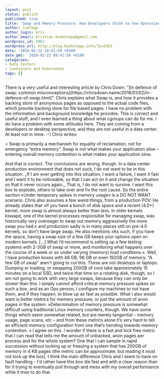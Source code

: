 ```yaml
---
layout: post
status: publish
published: true
title: 'Swap and Memory Pressure: How Developers think to how Operations people think'
author: isotopp
author_login: kris
author_email: kristian.koehntopp@gmail.com
wordpress_id: 2963
wordpress_url: http://blog.koehntopp.info/?p=2963
date: '2018-01-22 10:41:59 +0100'
date_gmt: '2018-01-22 09:41:59 +0100'
categories:
- Data Centers
- Containers and Kubernetes
tags: []
---
```

<p>There is a very useful and interesting article by Chris Down: "[In defence of swap: common misconceptions](https://chrisdown.name/2018/01/02/in-defence-of-swap.html)". Chris explains what Swap is, and how it provides a backing store of anonymous pages as opposed to the actual code files, which provide backing store for file based pages. I have no problem with the information and background knowledge he provides. This is correct and useful stuff, and I even learned a thing about what cgroups can do for me. I do have a problem with some attitudes here. They are coming from a developers or desktop perspective, and they are not useful in a data center. At least not in mine. :-) Chris writes:<!--more--></p>
<p>> Swap is primarily a mechanism for equality of reclamation, not for emergency “extra memory”. Swap is not what makes your application slow – entering overall memory contention is what makes your application slow.</p>
<p> And that is correct. The conclusions are wrong, though. In a data center production environment that does not suck, I do not want to be in this situation. _If I am ever getting into this situation, I want a failure, I want it fast and I want it to be noticeable, so that I can act on it and change the situation so that it never occurs again._ That is, I do not want to survive. I want this box to explode, others to take over and fix the root cause. So the entire section »Under temporary spikes in memory usage« is a DO NOT WANT scenario. Chris also assumes a few weird things, from a production POV: He already states that »If you have a bunch of disk space and a recent (4.0+) kernel, more swap is almost always better than less. In older kernels kswapd, one of the kernel processes responsible for managing swap, was historically very overeager to swap out memory aggressively the more swap you had.« and production sadly is in many places still on pre-4.0 kernels, so don't have large swap. He also mentions »As such, if you have the space, having a swap size of a few GB keeps your options open on modern kernels. […] What I’d recommend is setting up a few testing systems with 2-3GB of swap or more, and monitoring what happens over the course of a week or so under varying (memory) load conditions.«. Well, I have production boxes with 48 GB, 96 GB or even 192GB of memory. "A few GB of swap" aren't going to cut this. These are not desktops or laptops. Dumping or loading, or swapping 200GB of core take approximately 15 minutes on a local SSD, and twice that time on a rotating disk, though, so I am not going to work with very large swaps, because they can only be slower than this. I simply cannot afford critical memory pressure spikes on such a box, and as an Ops person, I configure my machines to not have them, and if they happen, to blow up as fast as possible. What I also would want is better metrics for memory pressure, or just the amount of anon pages in the system. »Determination of memory pressure is somewhat difficult using traditional Linux memory counters, though. We have some things which seem somewhat related, but are merely tangential – memory usage, page scans, etc – and from these metrics alone it’s very hard to tell an efficient memory configuration from one that’s trending towards memory contention. « I agree on this. I wonder if there is a fast and lock free metric that I can read that tells me the amount of unbacked, anon pages per process and for the whole system? One that I can sample in rapid succession without locking up or freezing a system that has 200GB of memory in 4 KB pages (the metric can be approximate, but reading it must not lock up the box). I think the main difference Chris and I seem to have on fault handling - I'd rather have this box die fast and with a clear reason than for it trying to eventually pull through and mess with my overall performance while it tries to do that.</p>
